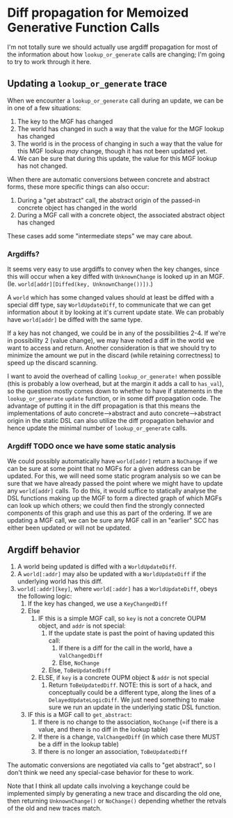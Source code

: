 # Diff propagation for Memoized Generative Function Calls

I'm not totally sure we should actually use argdiff propagation for most of the information about
how `lookup_or_generate` calls are changing; I'm going to try to work through it here.

## Updating a `lookup_or_generate` trace

When we encounter a `lookup_or_generate` call during an update, we can be in one of a few situations:
1. The key to the MGF has changed
2. The world has changed in such a way that the value for the MGF lookup has changed
3. The world is in the process of changing in such a way that the value for this MGF lookup *may* change, though
   it has not been updated yet.
4. We can be sure that during this update, the value for this MGF lookup has not changed.

When there are automatic conversions between concrete and abstract forms, these more specific things can also occur:
1. During a "get abstract" call, the abstract origin of the passed-in concrete object has changed in the world
2. During a MGF call with a concrete object, the associated abstract object has changed

These cases add some "intermediate steps" we may care about.

### Argdiffs?

It seems very easy to use argdiffs to convey when the key changes, since this will occur when a
key diffed with `UnknownChange` is looked up in an MGF.  (Ie. `world[addr][Diffed(key, UnknownChange())])`.)

A `world` which has some changed values should at least be diffed with a special diff type, say `WorldUpdateDiff`,
to communicate that we can get information about it by looking at it's current update state.  We can probably
have `world[addr]` be diffed with the same type.

If a key has not changed, we could be in any of the possibilities 2-4.  If we're in possibility 2 (value change),
we may have noted a diff in the world we want to access and return.  Another consideration is that we should try to minimize
the amount we put in the discard (while retaining correctness) to speed up the discard scanning.

I want to avoid the overhead of calling `lookup_or_generate!` when possible (this is probably a low overhead, but at the margin
it adds a call to `has_val`), so the question mostly comes down to whether to have if statements in the `lookup_or_generate` `update` function,
or in some diff propagation code.  The advantage of putting it in the diff propagation is that this means the implementations
of auto concrete-->abstract and auto concrete-->abstract origin in the static DSL can also utilize the diff propagation behavior
and hence update the minimal number of `lookup_or_generate` calls.

### Argdiff TODO once we have some static analysis

We could possibly automatically have `world[addr]` return a `NoChange` if we can be sure at some point that no MGFs for a given address
can be updated.  For this, we will need some static program analysis so we can be sure that we have already passed the point
where we might have to update any `world[addr]` calls.  To do this, it would suffice to statically analyse the DSL functions making up the MGF
to form a directed graph of which MGFs can look up which others; we could then find the strongly connected components of this graph
and use this as part of the ordering.  If we are updating a MGF call, we can be sure any MGF call in an "earlier" SCC has either been updated
or will not be updated.

## Argdiff behavior

1. A world being updated is diffed with a `WorldUpdateDiff`.
2. A `world[:addr]` may also be updated with a `WorldUpdateDiff` if the underlying world has this diff.
3. `world[:addr][key]`, where `world[:addr]` has a `WorldUpdateDiff`, obeys the following logic:
   1. If the key has changed, we use a `KeyChangedDiff`
   2. Else
      1. IF this is a simple MGF call, so `key` is not a concrete OUPM object, and `addr` is not special:
         1. If the update state is past the point of having updated this call:
            1. If there is a diff for the call in the world, have a `ValChangedDiff`
            2. Else, `NoChange`
         2. Else, `ToBeUpdatedDiff`
      2. ELSE, if `key` is a concrete OUPM object & `addr` is not special
         1. Return `ToBeUpdatedDiff`.  NOTE: this is sort of a hack, and conceptually could be a different type, along
            the lines of a `DelayedUpdateLogicDiff`.  We just need something to make sure we run an update in the
            underlying static DSL function.
   3. IF this is a MGF call to `get_abstract`:
      1. If there is no change to the association, `NoChange` (=if there is a value, and there is no diff in the lookup table)
      2. If there is a change, `ValChangedDiff` (in which case there MUST be a diff in the lookup table)
      3. If there is no longer an association, `ToBeUpdatedDiff`

The automatic conversions are negotiated via calls to "get abstract", so I don't think we need any special-case behavior for these to work.

Note that I think all update calls involving a keychange could be implemented simply by generating a new trace and discarding the old one,
then returning `UnknownChange()` or `NoChange()` depending whether the retvals of the old and new traces match.